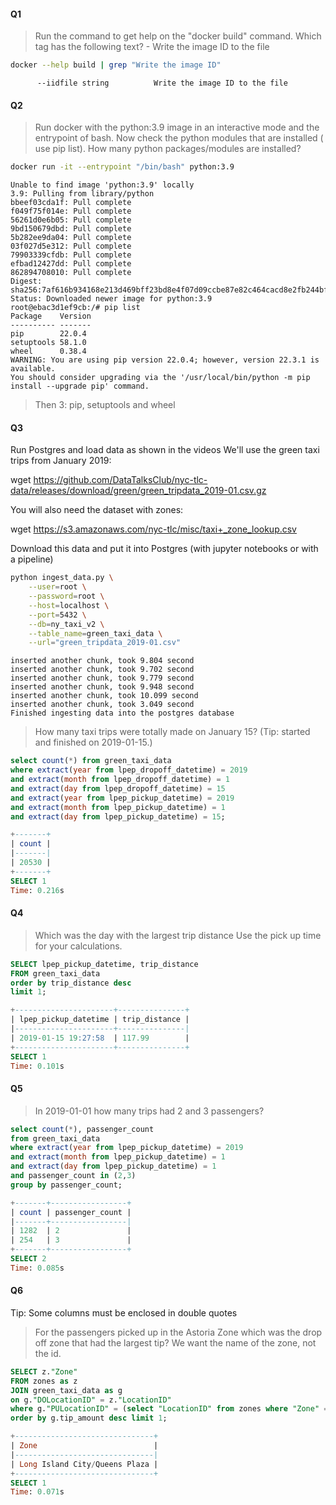 #### Q1
> Run the command to get help on the "docker build" command. Which tag has the following text? - Write the image ID to the file
```bash
docker --help build | grep "Write the image ID"
```

```
      --iidfile string          Write the image ID to the file
```

#### Q2
> Run docker with the python:3.9 image in an interactive mode and the entrypoint of bash. Now check the python modules that are installed ( use pip list). How many python packages/modules are installed?

```bash
docker run -it --entrypoint "/bin/bash" python:3.9
```

```
Unable to find image 'python:3.9' locally
3.9: Pulling from library/python
bbeef03cda1f: Pull complete
f049f75f014e: Pull complete
56261d0e6b05: Pull complete
9bd150679dbd: Pull complete
5b282ee9da04: Pull complete
03f027d5e312: Pull complete
79903339cfdb: Pull complete
efbad12427dd: Pull complete
862894708010: Pull complete
Digest: sha256:7af616b934168e213d469bff23bd8e4f07d09ccbe87e82c464cacd8e2fb244bf
Status: Downloaded newer image for python:3.9
root@ebac3d1ef9cb:/# pip list
Package    Version
---------- -------
pip        22.0.4
setuptools 58.1.0
wheel      0.38.4
WARNING: You are using pip version 22.0.4; however, version 22.3.1 is available.
You should consider upgrading via the '/usr/local/bin/python -m pip install --upgrade pip' command.
```

> Then 3: pip, setuptools and wheel


#### Q3

Run Postgres and load data as shown in the videos We'll use the green taxi trips from January 2019:

wget https://github.com/DataTalksClub/nyc-tlc-data/releases/download/green/green_tripdata_2019-01.csv.gz

You will also need the dataset with zones:

wget https://s3.amazonaws.com/nyc-tlc/misc/taxi+_zone_lookup.csv

Download this data and put it into Postgres (with jupyter notebooks or with a pipeline)

```bash
python ingest_data.py \
    --user=root \
    --password=root \
    --host=localhost \
    --port=5432 \
    --db=ny_taxi_v2 \
    --table_name=green_taxi_data \
    --url="green_tripdata_2019-01.csv"
```

```
inserted another chunk, took 9.804 second
inserted another chunk, took 9.702 second
inserted another chunk, took 9.779 second
inserted another chunk, took 9.948 second
inserted another chunk, took 10.099 second
inserted another chunk, took 3.049 second
Finished ingesting data into the postgres database
```

> How many taxi trips were totally made on January 15? (Tip: started and finished on 2019-01-15.)
```sql
select count(*) from green_taxi_data
where extract(year from lpep_dropoff_datetime) = 2019
and extract(month from lpep_dropoff_datetime) = 1
and extract(day from lpep_dropoff_datetime) = 15
and extract(year from lpep_pickup_datetime) = 2019
and extract(month from lpep_pickup_datetime) = 1
and extract(day from lpep_pickup_datetime) = 15;
```

```sql
+-------+
| count |
|-------|
| 20530 |
+-------+
SELECT 1
Time: 0.216s
```

#### Q4


> Which was the day with the largest trip distance Use the pick up time for your calculations.

```sql
SELECT lpep_pickup_datetime, trip_distance
FROM green_taxi_data
order by trip_distance desc
limit 1;
```

```sql
+----------------------+---------------+
| lpep_pickup_datetime | trip_distance |
|----------------------+---------------|
| 2019-01-15 19:27:58  | 117.99        |
+----------------------+---------------+
SELECT 1
Time: 0.101s
```


#### Q5
> In 2019-01-01 how many trips had 2 and 3 passengers?

```sql
select count(*), passenger_count
from green_taxi_data
where extract(year from lpep_pickup_datetime) = 2019
and extract(month from lpep_pickup_datetime) = 1
and extract(day from lpep_pickup_datetime) = 1
and passenger_count in (2,3)
group by passenger_count;
```

```sql
+-------+-----------------+
| count | passenger_count |
|-------+-----------------|
| 1282  | 2               |
| 254   | 3               |
+-------+-----------------+
SELECT 2
Time: 0.085s
```

#### Q6
Tip: Some columns must be enclosed in double quotes

> For the passengers picked up in the Astoria Zone which was the drop off zone that had the largest tip? We want the name of the zone, not the id.


```sql
SELECT z."Zone"
FROM zones as z
JOIN green_taxi_data as g
on g."DOLocationID" = z."LocationID"
where g."PULocationID" = (select "LocationID" from zones where "Zone" = 'Astoria')
order by g.tip_amount desc limit 1;
```

```sql
+-------------------------------+
| Zone                          |
|-------------------------------|
| Long Island City/Queens Plaza |
+-------------------------------+
SELECT 1
Time: 0.071s
```
